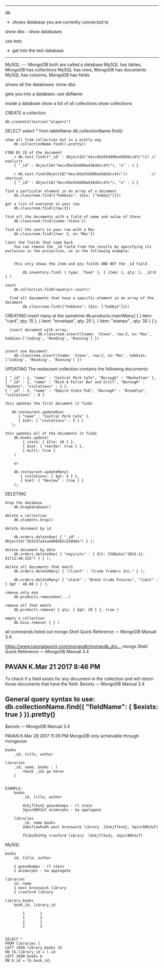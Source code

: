 --------------------------------------------
db
- shows database you are currently connected to

show dbs
	- show databases

use test;
- get into the test database
--------------------------------------------

MySQL --- MongoDB
both are called a database
MySQL has tables, MongoDB has collections
MySQL has rows, MongoDB has documents
MySQL has columns, MongoDB has fields

shows all the databases:
show dbs

gets you into a databaes:
	use dbName

inside a database show a list of all collections
show collections

CREATE a collection

	db.createCollection("players")

SELECT
	select * from tableName
		db.collectionName.find()

	show all from collection but in a pretty way
		db.collectionName.find().pretty() 

	FIND BY ID of the document
		> db.test.find({"_id" : ObjectId("4ecc05e55dd98a436ddcc47c")}) // explicit
		{ "_id" : ObjectId("4ecc05e55dd98a436ddcc47c"), "x" : 1 }

		> db.test.find(ObjectId("4ecc05e55dd98a436ddcc47c"))           // shortcut
		{ "_id" : ObjectId("4ecc05e55dd98a436ddcc47c"), "x" : 1 }

	find a particular element in an array of a document
		db.classroom.find({"hobbies": {$in: ["hobby1"]}})

	get a list of everyone in your row
		db.classroom.find({row:3})

	find all the documents with a field of name and value of Steve
		db.classroom.find({name:'Steve'})

	find all the users in your row with a Mac
		db.classroom.find({row: 3, os:'Mac'})

	limit the fields that come back
		You can remove the _id field from the results by specifying its exclusion in the projection, as in the following example:


		this only shows the item and qty fields AND NOT the _id field

			db.inventory.find( { type: 'food' }, { item: 1, qty: 1, _id:0 } )

	count
		db.collection.find(<query>).count()

      find all documents that have a specific element in an array of the document
            db.classroom.find({"hobbies": {$in: ["hobby1"]}})


CREATING
	insert many at the sametime
	   db.products.insertMany( [
	      { item: "card", qty: 15 },
	      { item: "envelope", qty: 20 },
	      { item: "stamps" , qty: 30 }
	   ] );


      insert document with array:
                   db.classroom.insert({name: 'Steve', row:3, os:'Mac', hobbies:['Coding', 'Reading', 'Running'] })


	insert one document:
		db.classroom.insert({name: 'Steve', row:3, os:'Mac', hobbies:['Coding', 'Reading', 'Running'] })

UPDATING
	The restaurant collection contains the following documents:

	{ "_id" : 1, "name" : "Central Perk Cafe", "Borough" : "Manhattan" },
	{ "_id" : 2, "name" : "Rock A Feller Bar and Grill", "Borough" : "Queens", "violations" : 2 },
	{ "_id" : 3, "name" : "Empire State Pub", "Borough" : "Brooklyn", "violations" : 0 }
	
	this updates the first document it finds

	   db.restaurant.updateOne(
	      { "name" : "Central Perk Cafe" },
	      { $set: { "violations" : 3 } }
	   );

	this updates all of the documents it finds
		db.books.update(
			{ stock: { $lte: 10 } },
			{ $set: { reorder: true } },
			{ multi: true }
		)

		or

		db.restaurant.updateMany(
		   { violations: { $gt: 4 } },
		   { $set: { "Review" : true } }
		);

DELETING

	drop the database
		db.dropDatabase()

	delete a collection
		db.students.drop()

	delete document by id

		db.orders.deleteOne( { "_id" : ObjectId("563237a41a4d68582c2509da") } );

	delete document by date
		db.orders.deleteOne( { "expiryts" : { $lt: ISODate("2015-11-01T12:40:15Z") } } );

	delete all documents that match
		db.orders.deleteMany( { "client" : "Crude Traders Inc." } );

		db.orders.deleteMany( { "stock" : "Brent Crude Futures", "limit" : { $gt : 48.88 } } );

	remove only one
		db.products.removeOne(...)

	remove all that match
		db.products.remove( { qty: { $gt: 20 } }, true )

	empty a collection
		db.bios.remove( { } )


all commands listed out
mongo Shell Quick Reference — MongoDB Manual 3.4

https://www.tutorialspoint.com/mongodb/mongodb_dro…
mongo Shell Quick Reference — MongoDB Manual 3.4

PAVAN K.Mar 21 2017 8:46 PM 
---------------------------------------------------------------------------

To check if a field exists for any document in the collection and will return those documents that have the field:
$exists — MongoDB Manual 3.4

General query syntax to use: 
db.collectionName.find({ "fieldName": { $exists: true } }).pretty()
---------------------------------------------------------------------------
$exists — MongoDB Manual 3.4

PAVAN K.Mar 28 2017 11:39 PM 
MongoDB
	only achievable through mongoose:

	books
		_id, title, author

	libraries
		_id, name, books : [
			<book _ids go here>
		]


	EXAMPLE:
		books
			_id, title, author

			dskjflksdj goosebumps - rl stein
			3qiur80h3uf animorphs - ka applegate

		libraries
			_id, name books
			adksfjewhu9h east brunswick library  [dskjflksdj, 3qiur80h3uf]

			fhibu3h2thg cranford library  [dskjflksdj, 3qiur80h3uf]


MySQL
	
	books
		id, title, author

		1 goosebumps - rl stein
		2 animorphs - ka applegate

	libraries
		id, name
		1 east brunswick library
		2 cranford library

	library_books
		book_id, library_id

			1		1
			1		2
			2		1
			2		2


	SELECT * 
	FROM libraries l
	LEFT JOIN library_books lb 
	ON lb.library_id = l.id
	LEFT JOIN books b
	ON b.id = lb.book_id;